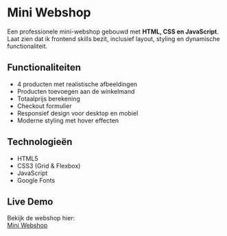 # Mini Webshop

Een professionele mini-webshop gebouwd met **HTML, CSS en JavaScript**. Laat zien dat ik frontend skills bezit, inclusief layout, styling en dynamische functionaliteit.

## Functionaliteiten
- 4 producten met realistische afbeeldingen
- Producten toevoegen aan de winkelmand
- Totaalprijs berekening
- Checkout formulier
- Responsief design voor desktop en mobiel
- Moderne styling met hover effecten

## Technologieën
- HTML5
- CSS3 (Grid & Flexbox)
- JavaScript
- Google Fonts

## Live Demo
Bekijk de webshop hier:  
[Mini Webshop](https://moroccanempire1.github.io/mini-webshop/)
